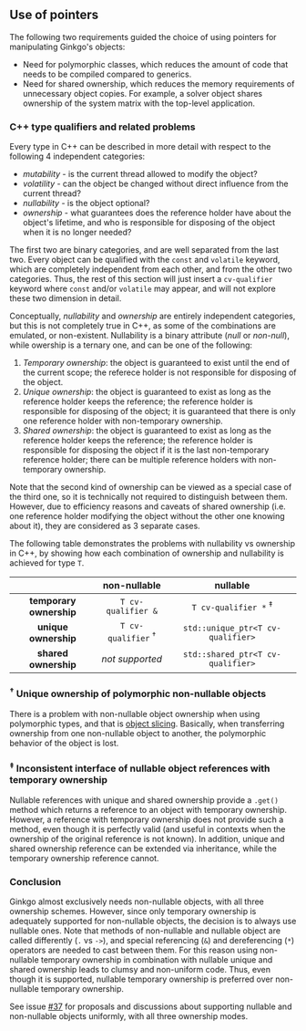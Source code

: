 Use of pointers
---------------

The following two requirements guided the choice of using pointers for manipulating Ginkgo's objects:

*   Need for polymorphic classes, which reduces the amount of code that needs to be compiled compared to generics.
*   Need for shared ownership, which reduces the memory requirements of unnecessary object copies. For example, a solver object shares ownership of the system matrix with the top-level application.

### C++ type qualifiers and related problems

Every type in C++ can be described in more detail with respect to the following 4 independent categories:
*   _mutability_ - is the current thread allowed to modify the object?
*   _volatility_ - can the object be changed without direct influence from the current thread?
*   _nullability_ - is the object optional?
*   _ownership_ - what guarantees does the reference holder have about the object's lifetime, and who is responsible for disposing of the object when it is no longer needed?

The first two are binary categories, and are well separated from the last two. Every object can be qualified with the `const` and `volatile` keyword, which are completely independent from each other, and from the other two categories. Thus, the rest of this section will just insert a `cv-qualifier` keyword where `const` and/or `volatile` may appear, and will not explore these two dimension in detail.

Conceptually, _nullability_ and _ownership_ are entirely independent categories, but this is not completely true in C++, as some of the combinations are emulated, or non-existent. Nullability is a binary attribute (_null_ or _non-null_), while owership is a ternary one, and can be one of the following:

1.  _Temporary ownership_: the object is guaranteed to exist until the end of the current scope; the referece holder is not responsible for disposing of the object.
2.  _Unique ownership_: the object is guaranteed to exist as long as the reference holder keeps the reference; the reference holder is responsible for disposing of the object; it is guaranteed that there is only one reference holder with non-temporary ownership.
3.  _Shared ownership_: the object is guaranteed to exist as long as the reference holder keeps the reference; the reference holder is responsible for disposing the object if it is the last non-temporary reference holder; there can be multiple reference holders with non-temporary ownership.

Note that the second kind of ownership can be viewed as a special case of the third one, so it is technically not required to distinguish between them. However, due to efficiency reasons and caveats of shared ownership (i.e. one reference holder modifying the object without the other one knowing about it), they are considered as 3 separate cases.

The following table demonstrates the problems with nullability vs ownership in C++, by showing how each combination of ownership and nullability is achieved for type `T`.


|                         | non-nullable                         | nullable                               |
|:-----------------------:|:------------------------------------:|:--------------------------------------:|
| __temporary ownership__ | `T cv-qualifier &`                   | `T cv-qualifier *` <sup>&Dagger;</sup> |
| __unique ownership__    | `T cv-qualifier` <sup>&dagger;</sup> | `std::unique_ptr<T cv-qualifier>`      |
| __shared ownership__    | _not supported_                      | `std::shared_ptr<T cv-qualifier>`      |

### <sup>&dagger;</sup> Unique ownership of polymorphic non-nullable objects

There is a problem with non-nullable object ownership when using polymorphic types, and that is [object slicing](https://en.wikipedia.org/wiki/Object_slicing). Basically, when transferring ownership from one non-nullable object to another, the polymorphic behavior of the object is lost.

### <sup>&Dagger;</sup> Inconsistent interface of nullable object references with temporary ownership

Nullable references with unique and shared ownership provide a `.get()` method which returns a reference to an object with temporary ownership. However, a reference with temporary ownership does not provide such a method, even though it is perfectly valid (and useful in contexts when the ownership of the original reference is not known). In addition, unique and shared ownership reference can be extended via inheritance, while the temporary ownership reference cannot.

### Conclusion

Ginkgo almost exclusively needs non-nullable objects, with all three ownership schemes. However, since only temporary ownership is adequately supported for non-nullable objects, the decision is to always use nullable ones. Note that methods of non-nullable and nullable object are called differently (`.` vs `->`), and special referencing (`&`) and dereferencing (`*`) operators are needed to cast between them. For this reason using non-nullable temporary ownership in combination with nullable unique and shared ownership leads to clumsy and non-uniform code. Thus, even though it is supported, nullable temporary ownership is preferred over non-nullable temporary ownership.

See issue [#37](https://github.com/ginkgo-project/ginkgo/issues/37) for proposals and discussions about supporting nullable and non-nullable objects uniformly, with all three ownership modes.